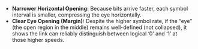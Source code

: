 
-   **Narrower Horizontal Opening:** Because bits arrive faster, each symbol interval is smaller, compressing the eye horizontally.
-   **Clear Eye Opening (Margin):** Despite the higher symbol rate, if the “eye” (the open region in the middle) remains well-defined (not collapsed), it shows the link can reliably distinguish between logical ‘0’ and ‘1’ at those higher speeds.
<!--stackedit_data:
eyJoaXN0b3J5IjpbLTE1MDI1MzI1MjYsLTIwODg3NDY2MTJdfQ
==
-->